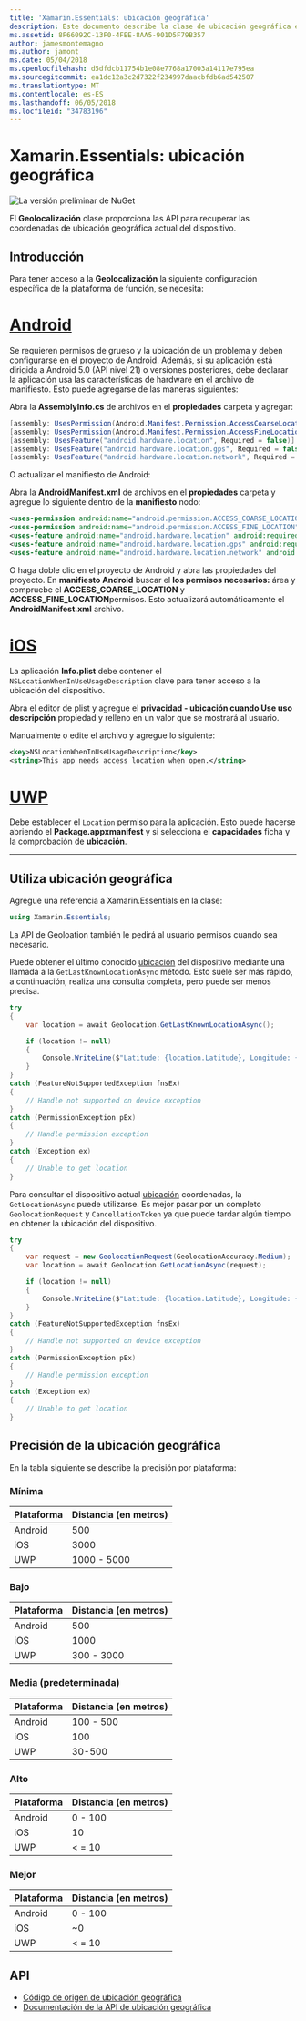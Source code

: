 ```yaml
---
title: 'Xamarin.Essentials: ubicación geográfica'
description: Este documento describe la clase de ubicación geográfica en Xamarin.Essentials, que proporciona las API para recuperar las coordenadas de ubicación geográfica actual del dispositivo.
ms.assetid: 8F66092C-13F0-4FEE-8AA5-901D5F79B357
author: jamesmontemagno
ms.author: jamont
ms.date: 05/04/2018
ms.openlocfilehash: d5dfdcb11754b1e08e7768a17003a14117e795ea
ms.sourcegitcommit: ea1dc12a3c2d7322f234997daacbfdb6ad542507
ms.translationtype: MT
ms.contentlocale: es-ES
ms.lasthandoff: 06/05/2018
ms.locfileid: "34783196"
---
```

# <a name="xamarinessentials-geolocation"></a>Xamarin.Essentials: ubicación geográfica

![La versión preliminar de NuGet](~/media/shared/pre-release.png)

El **Geolocalización** clase proporciona las API para recuperar las coordenadas de ubicación geográfica actual del dispositivo.

## <a name="getting-started"></a>Introducción

Para tener acceso a la **Geolocalización** la siguiente configuración específica de la plataforma de función, se necesita:

# <a name="androidtabandroid"></a>[Android](#tab/android)

Se requieren permisos de grueso y la ubicación de un problema y deben configurarse en el proyecto de Android. Además, si su aplicación está dirigida a Android 5.0 (API nivel 21) o versiones posteriores, debe declarar la aplicación usa las características de hardware en el archivo de manifiesto. Esto puede agregarse de las maneras siguientes:

Abra la **AssemblyInfo.cs** de archivos en el **propiedades** carpeta y agregar:

```csharp
[assembly: UsesPermission(Android.Manifest.Permission.AccessCoarseLocation)]
[assembly: UsesPermission(Android.Manifest.Permission.AccessFineLocation)]
[assembly: UsesFeature("android.hardware.location", Required = false)]
[assembly: UsesFeature("android.hardware.location.gps", Required = false)]
[assembly: UsesFeature("android.hardware.location.network", Required = false)]
```

O actualizar el manifiesto de Android:

Abra la **AndroidManifest.xml** de archivos en el **propiedades** carpeta y agregue lo siguiente dentro de la **manifiesto** nodo:

```xml
<uses-permission android:name="android.permission.ACCESS_COARSE_LOCATION" />
<uses-permission android:name="android.permission.ACCESS_FINE_LOCATION" />
<uses-feature android:name="android.hardware.location" android:required="false" />
<uses-feature android:name="android.hardware.location.gps" android:required="false" />
<uses-feature android:name="android.hardware.location.network" android:required="false" />
```

O haga doble clic en el proyecto de Android y abra las propiedades del proyecto. En **manifiesto Android** buscar el **los permisos necesarios:** área y compruebe el **ACCESS_COARSE_LOCATION** y **ACCESS_FINE_LOCATION**permisos. Esto actualizará automáticamente el **AndroidManifest.xml** archivo.

# <a name="iostabios"></a>[iOS](#tab/ios)

La aplicación **Info.plist** debe contener el `NSLocationWhenInUseUsageDescription` clave para tener acceso a la ubicación del dispositivo.

Abra el editor de plist y agregue el **privacidad - ubicación cuando Use uso descripción** propiedad y relleno en un valor que se mostrará al usuario.

Manualmente o edite el archivo y agregue lo siguiente:

```xml
<key>NSLocationWhenInUseUsageDescription</key>
<string>This app needs access location when open.</string>
```

# <a name="uwptabuwp"></a>[UWP](#tab/uwp)

Debe establecer el `Location` permiso para la aplicación. Esto puede hacerse abriendo el **Package.appxmanifest** y si selecciona el **capacidades** ficha y la comprobación de **ubicación**.

-----

## <a name="using-geolocation"></a>Utiliza ubicación geográfica

Agregue una referencia a Xamarin.Essentials en la clase:

```csharp
using Xamarin.Essentials;
```

La API de Geoloation también le pedirá al usuario permisos cuando sea necesario.

Puede obtener el último conocido [ubicación](xref:Xamarin.Essentials.Location) del dispositivo mediante una llamada a la `GetLastKnownLocationAsync` método. Esto suele ser más rápido, a continuación, realiza una consulta completa, pero puede ser menos precisa.

```csharp
try
{
    var location = await Geolocation.GetLastKnownLocationAsync();

    if (location != null)
    {
        Console.WriteLine($"Latitude: {location.Latitude}, Longitude: {location.Longitude}");
    }
}
catch (FeatureNotSupportedException fnsEx)
{
    // Handle not supported on device exception
}
catch (PermissionException pEx)
{
    // Handle permission exception
}
catch (Exception ex)
{
    // Unable to get location
}
```

Para consultar el dispositivo actual [ubicación](xref:Xamarin.Essentials.Location) coordenadas, la `GetLocationAsync` puede utilizarse. Es mejor pasar por un completo `GeolocationRequest` y `CancellationToken` ya que puede tardar algún tiempo en obtener la ubicación del dispositivo.

```csharp
try
{
    var request = new GeolocationRequest(GeolocationAccuracy.Medium);
    var location = await Geolocation.GetLocationAsync(request);

    if (location != null)
    {
        Console.WriteLine($"Latitude: {location.Latitude}, Longitude: {location.Longitude}");
    }
}
catch (FeatureNotSupportedException fnsEx)
{
    // Handle not supported on device exception
}
catch (PermissionException pEx)
{
    // Handle permission exception
}
catch (Exception ex)
{
    // Unable to get location
}
```

## <a name="geolocation-accuracy"></a>Precisión de la ubicación geográfica

En la tabla siguiente se describe la precisión por plataforma:

### <a name="lowest"></a>Mínima

| Plataforma | Distancia (en metros) |
| --- | --- |
| Android | 500 |
| iOS | 3000 |
| UWP | 1000 - 5000 |

### <a name="low"></a>Bajo

| Plataforma | Distancia (en metros) |
| --- | --- |
| Android | 500 |
| iOS | 1000 |
| UWP | 300 - 3000 |

### <a name="medium-default"></a>Media (predeterminada)

| Plataforma | Distancia (en metros) |
| --- | --- |
| Android | 100 - 500 |
| iOS | 100 |
| UWP | 30-500 |

### <a name="high"></a>Alto

| Plataforma | Distancia (en metros) |
| --- | --- |
| Android | 0 - 100 |
| iOS | 10 |
| UWP | < = 10 |

### <a name="best"></a>Mejor

| Plataforma | Distancia (en metros) |
| --- | --- |
| Android | 0 - 100 |
| iOS | ~0 |
| UWP | < = 10 |

## <a name="api"></a>API

- [Código de origen de ubicación geográfica](https://github.com/xamarin/Essentials/tree/master/Xamarin.Essentials/Geolocation)
- [Documentación de la API de ubicación geográfica](xref:Xamarin.Essentials.Geolocation)

